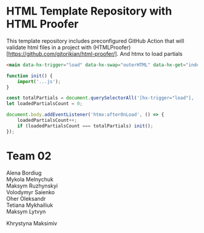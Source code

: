 # HTML Template Repository with HTML Proofer

This template repository includes preconfigured GitHub Action that will validate html files in a project with (HTMLProofer)[https://github.com/gjtorikian/html-proofer/].
And htmx to load partials

```html
<main data-hx-trigger="load" data-hx-swap="outerHTML" data-hx-get="index.main.partial.html"></main>
```


```js
function init() {
    import('...js');
}

const totalPartials = document.querySelectorAll('[hx-trigger="load"], [data-hx-trigger="load"]').length;
let loadedPartialsCount = 0;

document.body.addEventListener('htmx:afterOnLoad', () => {
    loadedPartialsCount++;
    if (loadedPartialsCount === totalPartials) init();
});
```

# Team 02
Alena Bordiug <br/>
Mykola Melnychuk <br/>
Maksym Ruzhynskyi <br/>
Volodymyr Saienko <br />
Oher Oleksandr <br/>
Tetiana Mykhailiuk <br/>
Maksym Lytvyn <br/>

Khrystyna Maksimiv <br/>
